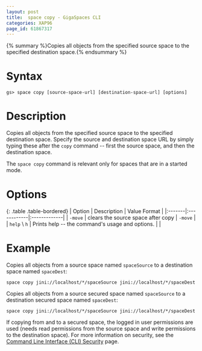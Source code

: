 ```yaml
---
layout: post
title:  space copy - GigaSpaces CLI
categories: XAP96
page_id: 61867317
---
```


{% summary %}Copies all objects from the specified source space to the specified destination space.{% endsummary %}

# Syntax

    gs> space copy [source-space-url] [destination-space-url] [options]

# Description

Copies all objects from the specified source space to the specified destination space. Specify the source and destination space URL by simply typing these after the `copy` command -- first the source space, and then the destination space.

The `space copy` command is relevant only for spaces that are in a started mode.

# Options


{: .table .table-bordered}
| Option | Description | Value Format |
|:-------|:------------|:-------------|
| `-move` | clears the source space after copy | `-move` |
| `help` \ `h` | Prints help -- the command's usage and options. | |

# Example

Copies all objects from a source space named `spaceSource` to a destination space named `spaceDest`:

    space copy jini://localhost/*/spaceSource jini://localhost/*/spaceDest

Copies all objects from a source secured space named `spaceSource` to a destination secured space named `spaceDest`:

    space copy jini://localhost/*/spaceSource jini://localhost/*/spaceDest

If copying from and to a secured space, the logged in user permissions are used (needs read permissions from the source space and write permissions to the destination space). For more information on security, see the [Command Line Interface (CLI) Security](/xap96/2011/05/03/command-line-interface-(cli)-security.html) page.
